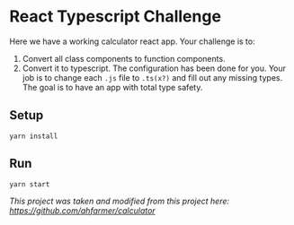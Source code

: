 # React Typescript Challenge

Here we have a working calculator react app. Your challenge is to:

1. Convert all class components to function components.
1. Convert it to typescript. The configuration has been done for you. Your job is to change each `.js` file to `.ts(x?)` and fill out any missing types. The goal is to have an app with total type safety.

## Setup

```
yarn install
```

## Run

```
yarn start
```

_This project was taken and modified from this project here: https://github.com/ahfarmer/calculator_
